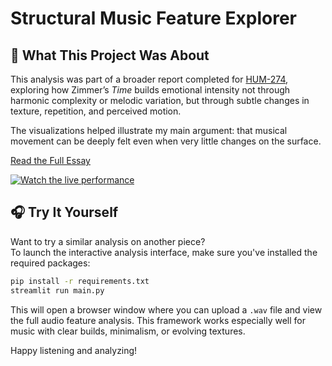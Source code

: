 # Structural Music Feature Explorer

## 📄 What This Project Was About

This analysis was part of a broader report completed for [HUM-274](https://edu.epfl.ch/coursebook/en/musical-theory-and-creativity-HUM-274), exploring how Zimmer’s *Time* builds emotional intensity not through harmonic complexity or melodic variation, but through subtle changes in texture, repetition, and perceived motion. 

The visualizations helped illustrate my main argument: that musical movement can be deeply felt even when very little changes on the surface.

[Read the Full Essay](essay.pdf)  

[![Watch the live performance](https://img.youtube.com/vi/7YFJ3JSFubU/0.jpg)](https://www.youtube.com/watch?v=7YFJ3JSFubU)


## 🎧 Try It Yourself

Want to try a similar analysis on another piece?  
To launch the interactive analysis interface, make sure you've installed the required packages:

```bash
pip install -r requirements.txt
streamlit run main.py
```

This will open a browser window where you can upload a `.wav` file and view the full audio feature analysis. This framework works especially well for music with clear builds, minimalism, or evolving textures.

Happy listening and analyzing!